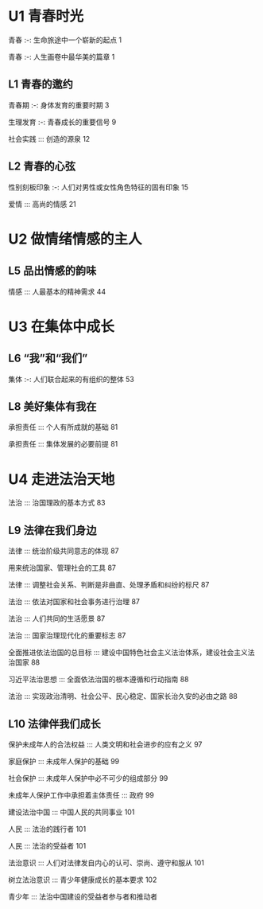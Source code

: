 # U1 青春时光

青春 :-: 生命旅途中一个崭新的起点 1

青春 :-: 人生画卷中最华美的篇章 1

## L1 青春的邀约

青春期 :-: 身体发育的重要时期 3

生理发育 :-: 青春成长的重要信号 9

社会实践 ::: 创造的源泉 12

## L2 青春的心弦

性别刻板印象 :-: 人们对男性或女性角色特征的固有印象 15

爱情 ::: 高尚的情感 21

# U2 做情绪情感的主人

## L5 品出情感的韵味

情感 ::: 人最基本的精神需求 44

# U3 在集体中成长

## L6 “我”和“我们”

集体 :-: 人们联合起来的有组织的整体 53

## L8 美好集体有我在 

承担责任 ::: 个人有所成就的基础 81

承担责任 ::: 集体发展的必要前提 81

# U4 走进法治天地

法治 ::: 治国理政的基本方式 83

## L9 法律在我们身边

法律 ::: 统治阶级共同意志的体现 87

用来统治国家、管理社会的工具 87

法律 ::: 调整社会关系、判断是非曲直、处理矛盾和纠纷的标尺 87

法治 ::: 依法对国家和社会事务进行治理 87

法治 ::: 人们共同的生活愿景 87

法治 ::: 国家治理现代化的重要标志 87

全面推进依法治国的总目标 ::: 建设中国特色社会主义法治体系，建设社会主义法治国家 88

习近平法治思想 ::: 全面依法治国的根本遵循和行动指南 88

法治 ::: 实现政治清明、社会公平、民心稳定、国家长治久安的必由之路 88

## L10 法律伴我们成长

保护未成年人的合法权益 ::: 人类文明和社会进步的应有之义 97

家庭保护 ::: 未成年人保护的基础 99

社会保护 ::: 未成年人保护中必不可少的组成部分 99

未成年人保护工作中承担着主体责任 ::: 政府 99

建设法治中国 ::: 中国人民的共同事业 101

人民 ::: 法治的践行者 101

人民 ::: 法治的受益者 101

法治意识 ::: 人们对法律发自内心的认可、崇尚、遵守和服从 101

树立法治意识 ::: 青少年健康成长的基本要求 102

青少年 ::: 法治中国建设的受益者参与者和推动者